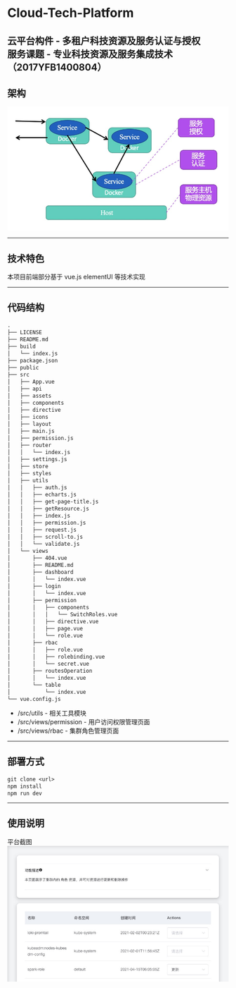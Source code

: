 # Cloud-Tech-Platform
云平台构件 - 多租户科技资源及服务认证与授权  
服务课题 -  专业科技资源及服务集成技术（2017YFB1400804）
----
## 架构
![image](https://raw.githubusercontent.com/Morphtin/cloud-tech-platform/main/pic/architecture.jpg)

----
## 技术特色
 本项目前端部分基于 vue.js elementUI 等技术实现  
 
----
## 代码结构
```
.
├── LICENSE
├── README.md
├── build
│   └── index.js
├── package.json
├── public
├── src
│   ├── App.vue
│   ├── api
│   ├── assets
│   ├── components
│   ├── directive
│   ├── icons
│   ├── layout
│   ├── main.js
│   ├── permission.js
│   ├── router
│   │   └── index.js
│   ├── settings.js
│   ├── store
│   ├── styles
│   ├── utils
│   │   ├── auth.js
│   │   ├── echarts.js
│   │   ├── get-page-title.js
│   │   ├── getResource.js
│   │   ├── index.js
│   │   ├── permission.js
│   │   ├── request.js
│   │   ├── scroll-to.js
│   │   └── validate.js
│   └── views
│       ├── 404.vue
│       ├── README.md
│       ├── dashboard
│       │   └── index.vue
│       ├── login
│       │   └── index.vue
│       ├── permission
│       │   ├── components
│       │   │   └── SwitchRoles.vue
│       │   ├── directive.vue
│       │   ├── page.vue
│       │   └── role.vue
│       ├── rbac
│       │   ├── role.vue
│       │   ├── rolebinding.vue
│       │   └── secret.vue
│       ├── routesOperation
│       │   └── index.vue
│       └── table
│           └── index.vue
└── vue.config.js
```
* /src/utils - 相关工具模块
* /src/views/permission - 用户访问权限管理页面
* /src/views/rbac - 集群角色管理页面

----
## 部署方式
```
git clone <url>
npm install   
npm run dev   
```
----
## 使用说明
平台截图  
![image](https://raw.githubusercontent.com/Morphtin/cloud-tech-platform/main/pic/sshot.jpg)

